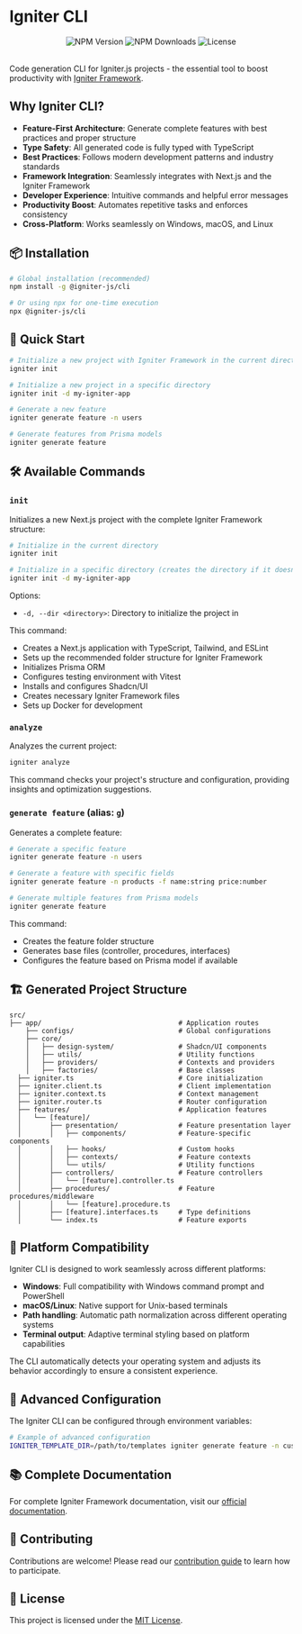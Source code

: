 # Igniter CLI

<div align="center">
  <img src="https://img.shields.io/npm/v/@igniter-js/cli" alt="NPM Version" />
  <img src="https://img.shields.io/npm/dm/@igniter-js/cli" alt="NPM Downloads" />
  <img src="https://img.shields.io/github/license/felipebarcelospro/igniter-js" alt="License" />
</div>

<br />

Code generation CLI for Igniter.js projects - the essential tool to boost productivity with [Igniter Framework](https://github.com/felipebarcelospro/igniter-js).

## Why Igniter CLI?

* **Feature-First Architecture**: Generate complete features with best practices and proper structure
* **Type Safety**: All generated code is fully typed with TypeScript
* **Best Practices**: Follows modern development patterns and industry standards
* **Framework Integration**: Seamlessly integrates with Next.js and the Igniter Framework
* **Developer Experience**: Intuitive commands and helpful error messages
* **Productivity Boost**: Automates repetitive tasks and enforces consistency
* **Cross-Platform**: Works seamlessly on Windows, macOS, and Linux

## 📦 Installation

```bash
# Global installation (recommended)
npm install -g @igniter-js/cli

# Or using npx for one-time execution
npx @igniter-js/cli
```

## 🚀 Quick Start

```bash
# Initialize a new project with Igniter Framework in the current directory
igniter init

# Initialize a new project in a specific directory
igniter init -d my-igniter-app

# Generate a new feature
igniter generate feature -n users

# Generate features from Prisma models
igniter generate feature
```

## 🛠️ Available Commands

### `init`

Initializes a new Next.js project with the complete Igniter Framework structure:

```bash
# Initialize in the current directory
igniter init

# Initialize in a specific directory (creates the directory if it doesn't exist)
igniter init -d my-igniter-app
```

Options:
- `-d, --dir <directory>`: Directory to initialize the project in

This command:
- Creates a Next.js application with TypeScript, Tailwind, and ESLint
- Sets up the recommended folder structure for Igniter Framework
- Initializes Prisma ORM
- Configures testing environment with Vitest
- Installs and configures Shadcn/UI
- Creates necessary Igniter Framework files
- Sets up Docker for development

### `analyze`

Analyzes the current project:

```bash
igniter analyze
```

This command checks your project's structure and configuration, providing insights and optimization suggestions.

### `generate feature` (alias: `g`)

Generates a complete feature:

```bash
# Generate a specific feature
igniter generate feature -n users

# Generate a feature with specific fields
igniter generate feature -n products -f name:string price:number

# Generate multiple features from Prisma models
igniter generate feature
```

This command:
- Creates the feature folder structure
- Generates base files (controller, procedures, interfaces)
- Configures the feature based on Prisma model if available

## 🏗️ Generated Project Structure

```
src/
├── app/                                  # Application routes
    ├── configs/                          # Global configurations
    ├── core/
    │   ├── design-system/                # Shadcn/UI components
    │   ├── utils/                        # Utility functions
    │   ├── providers/                    # Contexts and providers
    │   ├── factories/                    # Base classes
  ├── igniter.ts                          # Core initialization
  ├── igniter.client.ts                   # Client implementation
  ├── igniter.context.ts                  # Context management
  ├── igniter.router.ts                   # Router configuration
  ├── features/                           # Application features
  │   └── [feature]/
  │       ├── presentation/               # Feature presentation layer
  │       │   ├── components/             # Feature-specific components
  │       │   ├── hooks/                  # Custom hooks
  │       │   ├── contexts/               # Feature contexts
  │       │   └── utils/                  # Utility functions
  │       ├── controllers/                # Feature controllers
  │       │   └── [feature].controller.ts
  │       ├── procedures/                 # Feature procedures/middleware
  │       │   └── [feature].procedure.ts
  │       ├── [feature].interfaces.ts     # Type definitions
  │       └── index.ts                    # Feature exports
```

## 🔄 Platform Compatibility

Igniter CLI is designed to work seamlessly across different platforms:

- **Windows**: Full compatibility with Windows command prompt and PowerShell
- **macOS/Linux**: Native support for Unix-based terminals
- **Path handling**: Automatic path normalization across different operating systems
- **Terminal output**: Adaptive terminal styling based on platform capabilities

The CLI automatically detects your operating system and adjusts its behavior accordingly to ensure a consistent experience.

## 🔧 Advanced Configuration

The Igniter CLI can be configured through environment variables:

```bash
# Example of advanced configuration
IGNITER_TEMPLATE_DIR=/path/to/templates igniter generate feature -n custom
```

## 📚 Complete Documentation

For complete Igniter Framework documentation, visit our [official documentation](https://github.com/felipebarcelospro/igniter-js).

## 🤝 Contributing

Contributions are welcome! Please read our [contribution guide](CONTRIBUTING.md) to learn how to participate.

## 📄 License

This project is licensed under the [MIT License](LICENSE).